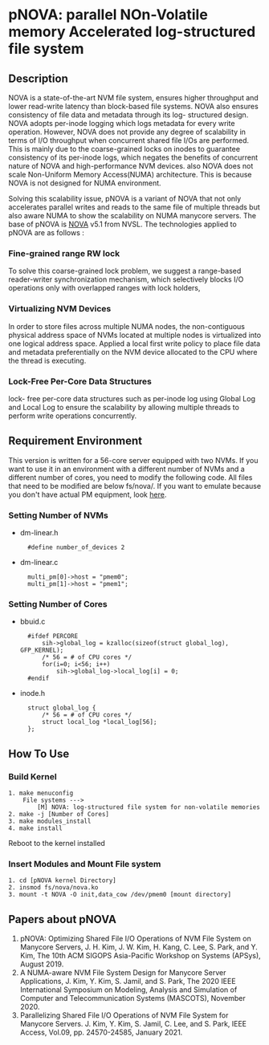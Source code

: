 # pNOVA: parallel NOn-Volatile memory Accelerated log-structured file system

## Description
NOVA is a state-of-the-art NVM file system, ensures higher throughput and lower read-write latency than block-based file systems. NOVA also ensures consistency of file data and metadata through its log- structured design. NOVA adopts per-inode logging which logs metadata for every write operation. However, NOVA does not provide any degree of scalability in terms of I/O throughput when concurrent shared file I/Os are performed. This is mainly due to the coarse-grained locks on inodes to guarantee consistency of its per-inode logs, which negates the benefits of concurrent nature of NOVA and high-performance NVM devices. also NOVA does not scale Non-Uniform Memory Access(NUMA) architecture. This is because NOVA is not designed for NUMA environment.

Solving this scalability issue, pNOVA is a variant of NOVA that not only accelerates parallel writes and reads to the same file of multiple threads but also aware NUMA to show the scalability on NUMA manycore servers. The base of pNOVA is [NOVA][NOVA] v5.1 from NVSL. The technologies applied to pNOVA are as follows : 

### Fine-grained range RW lock
To solve this coarse-grained lock problem, we suggest a range-based reader-writer synchronization mechanism, which selectively blocks I/O operations only with overlapped ranges with lock holders,

### Virtualizing NVM Devices
In order to store files across multiple NUMA nodes, the non-contiguous physical address space of NVMs located at multiple nodes is virtualized into one logical address space. Applied a local first write policy to place file data and metadata preferentially on the NVM device allocated to the CPU where the thread is executing.

### Lock-Free Per-Core Data Structures
lock- free per-core data structures such as per-inode log using Global Log and Local Log to ensure the scalability by allowing multiple threads to perform write operations concurrently.

## Requirement Environment
This version is written for a 56-core server equipped with two NVMs. If you want to use it in an environment with a different number of NVMs and a different number of cores, you need to modify the following code. All files that need to be modified are below fs/nova/. If you want to emulate because you don't have actual PM equipment, look [here][PMEM].

### Setting Number of NVMs
* dm-linear.h

        #define number_of_devices 2

* dm-linear.c 

        multi_pm[0]->host = "pmem0";
        multi_pm[1]->host = "pmem1";
        
### Setting Number of Cores
* bbuid.c
        
        #ifdef PERCORE	
 	        sih->global_log = kzalloc(sizeof(struct global_log), GFP_KERNEL);
 	        /* 56 = # of CPU cores */
 	        for(i=0; i<56; i++)
 		        sih->global_log->local_log[i] = 0;
        #endif
        
* inode.h
        
        struct global_log {
 	        /* 56 = # of CPU cores */
 	        struct local_log *local_log[56];
        };

## How To Use

### Build Kernel

    1. make menuconfig
        File systems --->
            [M] NOVA: log-structured file system for non-volatile memories
    2. make -j [Number of Cores]
    3. make modules_install
    4. make install
    
Reboot to the kernel installed

### Insert Modules and Mount File system
    1. cd [pNOVA kernel Directory]
    2. insmod fs/nova/nova.ko
    3. mount -t NOVA -O init,data_cow /dev/pmem0 [mount directory]
    
## Papers about pNOVA
1. pNOVA: Optimizing Shared File I/O Operations of NVM File System on Manycore Servers, J. H. Kim, J. W. Kim, H. Kang, C. Lee, S. Park, and Y. Kim, The 10th ACM SIGOPS Asia-Pacific Workshop on Systems (APSys), August 2019.
2. A NUMA-aware NVM File System Design for Manycore Server Applications, J. Kim, Y. Kim, S. Jamil, and S. Park, The 2020 IEEE International Symposium on Modeling, Analysis and Simulation of Computer and Telecommunication Systems (MASCOTS), November 2020.
3. Parallelizing Shared File I/O Operations of NVM File System for Manycore Servers. J. Kim, Y. Kim, S. Jamil, C. Lee,  and S. Park, IEEE Access, Vol.09, pp. 24570-24585, January 2021.

[NOVA]: https://github.com/NVSL/linux-nova
[PMEM]: https://pmem.io/2016/02/22/pm-emulation.html
